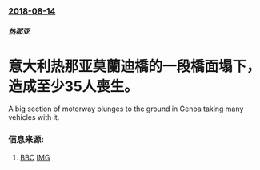 ### [2018-08-14](/news/2018/08/14/index.md)

##### 热那亚
# 意大利热那亚莫蘭迪橋的一段橋面塌下，造成至少35人喪生。 

A big section of motorway plunges to the ground in Genoa taking many vehicles with it.


### 信息来源:

1. [BBC](https://www.bbc.co.uk/news/world-europe-45183624) [IMG](https://ichef.bbci.co.uk/images/ic/1024x576/p06hgbfy.jpg)
